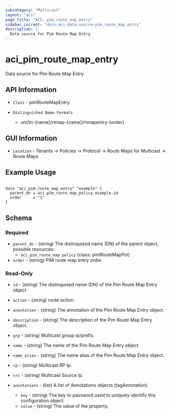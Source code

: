 ```yaml
---
subcategory: "Multicast"
layout: "aci"
page_title: "ACI: pim_route_map_entry"
sidebar_current: "docs-aci-data-source-pim_route_map_entry"
description: |-
  Data source for Pim Route Map Entry
---
```


# aci_pim_route_map_entry #

Data source for Pim Route Map Entry

## API Information ##

* `Class` - pimRouteMapEntry

* `Distinguished Name Formats`
  - uni/tn-{name}/rtmap-{name}/rtmapentry-{order}

## GUI Information ##

* `Location` - Tenants -> Policies -> Protocol -> Route Maps for Multicast -> Route Maps

## Example Usage ##

```hcl

data "aci_pim_route_map_entry" "example" {
  parent_dn = aci_pim_route_map_policy.example.id
  order     = "1"
}

```

## Schema

### Required

* `parent_dn` - (string) The distinquised name (DN) of the parent object, possible resources:
  - `aci_pim_route_map_policy` (class: pimRouteMapPol)
* `order` - (string) PIM route map entry order.

### Read-Only

* `id` - (string) The distinquised name (DN) of the Pim Route Map Entry object.
* `action` - (string) route action.
* `annotation` - (string) The annotation of the Pim Route Map Entry object.
* `description` - (string) The description of the Pim Route Map Entry object.
* `grp` - (string) Multicast group ip/prefix.
* `name` - (string) The name of the Pim Route Map Entry object.
* `name_alias` - (string) The name alias of the Pim Route Map Entry object.
* `rp` - (string) Multicast RP Ip.
* `src` - (string) Multicast Source Ip.

* `annotations` - (list) A list of Annotations objects (tagAnnotation).
  * `key` - (string) The key or password used to uniquely identify this configuration object.
  * `value` - (string) The value of the property.